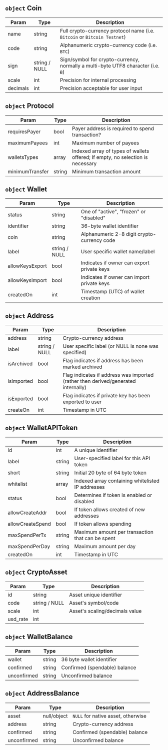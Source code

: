 ## `object` Coin

Param | Type |  Description
--- | --- | --- 
name | string | Full crypto-currency protocol name (i.e. `Bitcoin` or `Bitcoin Testnet`)
code | string | Alphanumeric crypto-currency code (i.e. `BTC`)
sign | string / NULL | Sign/symbol for crypto-currency, normally a multi-byte UTF8 character (i.e. `Ƀ`)
scale | int | Precision for internal processing
decimals | int | Precision acceptable for user input

## `object` Protocol

Param | Type |  Description
--- | --- | --- 
requiresPayer | bool | Payer address is required to spend transaction?
maximumPayees | int | Maximum number of payees
walletsTypes | array | Indexed array of types of wallets offered; If empty, no selection is necessary
minimumTransfer | string | Minimum transaction amount

## `object` Wallet

Param | Type |  Description
--- | --- | --- 
status | string | One of "active", "frozen" or "disabled"
identifier | string | 36-byte wallet identifier
coin | string | Alphanumeric 2-8 digit crypto-currency code
label | string / NULL | User specific wallet name/label
allowKeysExport | bool | Indicates if owner can export private keys
allowKeysImport | bool | Indicates if owner can import private keys
createdOn | int | Timestamp (UTC) of wallet creation

## `object` Address

Param | Type |  Description
--- | --- | --- 
address | string | Crypto-currency address
label | string / NULL | User specific label (or NULL is none was specified)
isArchived | bool | Flag indicates if address has been marked archived
isImported | bool | Flag indicates if address was imported (rather then derived/generated internally)
isExported | bool | Flag indicates if private key has been exported to user
createOn | int | Timestamp in UTC

## `object` WalletAPIToken

Param | Type |  Description
--- | --- | --- 
id | int | A unique identifier
label | string | User-specified label for this API token
short | string | Initial 20 byte of 64 byte token
whitelist | array | Indexed array containing whitelisted IP addresses
status | bool | Determines if token is enabled or disabled
allowCreateAddr | bool | If token allows created of new addresses
allowCreateSpend | bool | If token allows spending
maxSpendPerTx | string | Maximum amount per transaction that can be spent
maxSpendPerDay | string | Maximum amount per day
createdOn | int | Timestamp in UTC

## `object` CryptoAsset

Param | Type |  Description
--- | --- | --- 
id | string | Asset unique identifier
code | string / NULL | Asset's symbol/code
scale | int | Asset's scaling/decimals value
usd_rate | int | 

## `object` WalletBalance

Param | Type |  Description
--- | --- | --- 
wallet | string | 36 byte wallet identifier
confirmed | string | Confirmed (spendable) balance
unconfirmed | string | Unconfirmed balance

## `object` AddressBalance

Param | Type |  Description
--- | --- | --- 
asset | null/object | `NULL` for native asset, otherwise 
address | string | Crypto-currency address
confirmed | string | Confirmed (spendable) balance
unconfirmed | string | Unconfirmed balance


